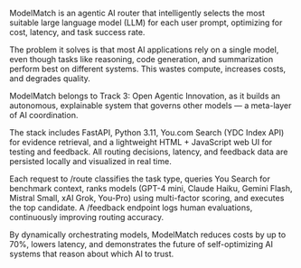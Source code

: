 ModelMatch is an agentic AI router that intelligently selects the most suitable large language model (LLM) for each user prompt, optimizing for cost, latency, and task success rate.

The problem it solves is that most AI applications rely on a single model, even though tasks like reasoning, code generation, and summarization perform best on different systems. This wastes compute, increases costs, and degrades quality.

ModelMatch belongs to Track 3: Open Agentic Innovation, as it builds an autonomous, explainable system that governs other models — a meta-layer of AI coordination.

The stack includes FastAPI, Python 3.11, You.com Search (YDC Index API) for evidence retrieval, and a lightweight HTML + JavaScript web UI for testing and feedback. All routing decisions, latency, and feedback data are persisted locally and visualized in real time.

Each request to /route classifies the task type, queries You Search for benchmark context, ranks models (GPT-4 mini, Claude Haiku, Gemini Flash, Mistral Small, xAI Grok, You-Pro) using multi-factor scoring, and executes the top candidate. A /feedback endpoint logs human evaluations, continuously improving routing accuracy.

By dynamically orchestrating models, ModelMatch reduces costs by up to 70%, lowers latency, and demonstrates the future of self-optimizing AI systems that reason about which AI to trust.
